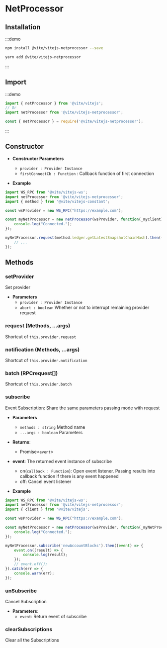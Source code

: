 # NetProcessor

## Installation

:::demo
```bash tab:npm
npm install @vite/vitejs-netprocessor --save
```

```bash tab:yarn
yarn add @vite/vitejs-netprocessor
```
:::

## Import

:::demo
```javascript tab:ES6
import { netProcessor } from '@vite/vitejs';
// Or
import netProcessor from '@vite/vitejs-netprocessor';
```

```javascript tab:require
const { netProcessor } = require('@vite/vitejs-netprocessor');
```
:::

## Constructor

- **Constructor Parameters**
    - `provider : Provider Instance`
    - `firstConnectCb : Function` : Callback function of first connection

- **Example**
```javascript
import WS_RPC from '@vite/vitejs-ws';
import netProcessor from '@vite/vitejs-netprocessor';
import { method } from '@vite/vitejs-constant';

const wsProvider = new WS_RPC("https://example.com");

const myNetProcessor = new netProcessor(wsProvider, function(_myclient) {
    console.log("Connected.");
});

myNetProcessor.request(method.ledger.getLatestSnapshotChainHash).then(() => {
    // ...
});
```

## Methods

### setProvider
Set provider

- **Parameters**
    * `provider : Provider Instance`
    * `abort : boolean` Whether or not to interrupt remaining provider request

### request (Methods, ...args)
Shortcut of `this.provider.request`

### notification (Methods, ...args)
Shortcut of `this.provider.notification`

### batch (RPCrequest[])
Shortcut of `this.provider.batch`

### subscribe
Event Subscription: Share the same parameters passing mode with request

- **Parameters**
    * `methods : string` Method name
    * `...args : boolean` Parameters

- **Returns**:
    - Promise<`event`>

- **event**: The returned event instance of subscribe
    - on(`callback : Function`): Open event listener. Passing results into callback function if there is any event happened
    - off: Cancel event listener

- **Example**
```javascript
import WS_RPC from '@vite/vitejs-ws';
import netProcessor from '@vite/vitejs-netprocessor';
import { client } from '@vite/vitejs';

const wsProvider = new WS_RPC("https://example.com");

const myNetProcessor = new netProcessor(wsProvider, function(_myNetProcessor) {
    console.log("Connected.");
});

myNetProcessor.subscribe('newAccountBlocks').then((event) => {
    event.on((result) => {
        console.log(result);
    });
    // event.off();
}).catch(err => {
    console.warn(err);
});
```

### unSubscribe
Cancel Subscription

- **Parameters**: 
  * `event`: Return event of subscribe

### clearSubscriptions
Clear all the Subscriptions
